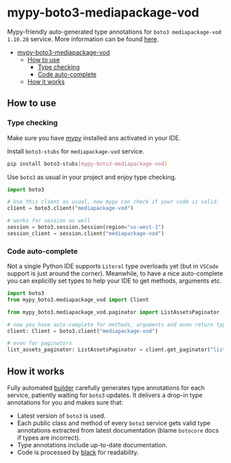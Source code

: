 # mypy-boto3-mediapackage-vod

Mypy-friendly auto-generated type annotations for `boto3 mediapackage-vod 1.10.28` service.
More information can be found [here](https://github.com/vemel/mypy_boto3).

- [mypy-boto3-mediapackage-vod](#mypy-boto3-mediapackage-vod)
  - [How to use](#how-to-use)
    - [Type checking](#type-checking)
    - [Code auto-complete](#code-auto-complete)
  - [How it works](#how-it-works)

## How to use

### Type checking

Make sure you have [mypy](https://github.com/python/mypy) installed ans activated in your IDE.

Install `boto3-stubs` for `mediapackage-vod` service.

```bash
pip install boto3-stubs[mypy-boto3-mediapackage-vod]
```

Use `boto3` as usual in your project and enjoy type checking.

```python
import boto3

# Use this client as usual, now mypy can check if your code is valid.
client = boto3.client("mediapackage-vod")

# works for session as well
session = boto3.session.Session(region="us-west-1")
session_client = session.client("mediapackage-vod")

```

### Code auto-complete

Not a single Python IDE supports `Literal` type overloads yet (but in `VSCode` support is just around the corner).
Meanwhile, to have a nice auto-complete you can explicitly set types to help your IDE to get methods, arguments etc.

```python
import boto3
from mypy_boto3.mediapackage_vod import Client

from mypy_boto3.mediapackage_vod.paginator import ListAssetsPaginator

# now you have auto-complete for methods, arguments and even return types
client: Client = boto3.client("mediapackage-vod")

# even for paginators
list_assets_paginator: ListAssetsPaginator = client.get_paginator("list_assets")
```

## How it works

Fully automated [builder](https://github.com/vemel/mypy_boto3) carefully generates
type annotations for each service, patiently waiting for `boto3` updates. It delivers
a drop-in type annotations for you and makes sure that:

- Latest version of `boto3` is used.
- Each public class and method of every `boto3` service gets valid type annotations
  extracted from latest documentation (blame `botocore` docs if types are incorrect).
- Type annotations include up-to-date documentation.
- Code is processed by [black](https://github.com/psf/black) for readability.